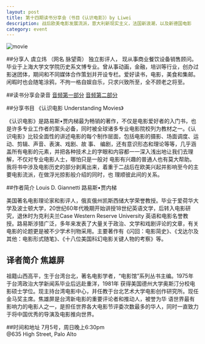 ```yaml
---
layout: post
title: 第十四期读书分享会（书目《认识电影》）by Liwei
description: 战后欧美电影发展流派，意大利新现实主义，法国新浪潮，以及新德国电影 
category: event 
---
```

![movie](http://img6.douban.com/lpic/s6969666.jpg)

##分享人 虞立炜 （网名 脉望斋）
独立影评人， 现从事商业餐饮设备销售顾问。毕业于上海大学文学院历史系文博专业。曾从事动画，金融，培训等行业，创办过影迷团体，期间和不同媒体合作策划并开设专栏。爱好读书，电影，美食和集邮。闲暇时也会随笔涂鸦，不拘一格自娱自乐，只求兴致所至，全不顾老之将至。

##读书分享会录音
[音频第一部分]({{site.www-data-url}}/audio/2015-07-05-liwei-1.mp3)
[音频第二部分]({{site.www-data-url}}/audio/2015-07-05-liwei-2.mp3)

##分享书目 《认识电影 Understanding Movies》

《认识电影》是路易斯•贾内梯最为畅销的著作，不仅是电影爱好者的入门书，也是许多专业工作者的案头必备，同时被全球诸多专业电影院校列为教材之一。《认识电影》比较全面性的讲述电影的每个制作层面，包括电影的摄影、场面调度、运动、剪辑、声音、表演、戏剧、故 事、 编剧，还有意识形态和理论等等，几乎涵盖所有电影的元素，并把各种技术上的字眼和内容都一一深入浅出地让我们去理解，不仅对专业电影人士，哪怕只是一般对 电影有兴趣的普通人也有莫大帮助。我将书中涉及电影历史的部分剥离出来，着重于二战后在欧美兴起并影响至今的主要电影流派，在做浮光掠影般介绍的同时，也 理顺彼此间的关系。

##作者简介 Louis D. Giannetti  路易斯•贾内梯

美国著名电影理论家和影评人，俄亥俄州凯斯西储大学荣誉教授。毕业于爱荷华大学及波士顿大学，20世纪60年代晚期开始讲授18世纪英语文学，后转入电影研究，退休时为克利夫兰Case Western Reserve University 英语和电影名誉教授。路易斯涉猎广泛，多年来发表了大量关于政治、文学和戏剧评论的文章，有关电影的论题更是被不少学术刊物采用。主要著作有《闪回：电影简史》、《戈达尔及其他：电影形式随笔》、《十八位美国科幻电影关键人物的考察》等。

## 译者简介 焦雄屏
祖籍山西高平，生于台湾台北，著名电影学者，“电影馆”系列丛书主编。1975年于台湾政治大学新闻系毕业后远赴重洋，1981年 获得美国德州大学奥斯汀分校电影硕士学位。现主持台湾电影中心，并任教于台北艺术大学电影创作研究所。现任金马奖主席。焦雄屏是台湾新电影的重要评论者和推动人，被誉为华 语世界最有影响力的电影人之一，是担任世界各大电影节评委次数最多的华人，同时一直致力于将中国优秀的导演及电影推向世界。

##时间和地址
7月5号，周日晚上6:30pm <br>
@635 High Street, Palo Alto

